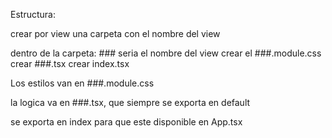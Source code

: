 Estructura:

crear por view una carpeta con el nombre del view

dentro de la carpeta: ### seria el nombre del view
crear el ###.module.css
crear ###.tsx
crear index.tsx

Los estilos van en ###.module.css

la logica va en ###.tsx, que siempre se exporta en default

se exporta en index para que este disponible en App.tsx
